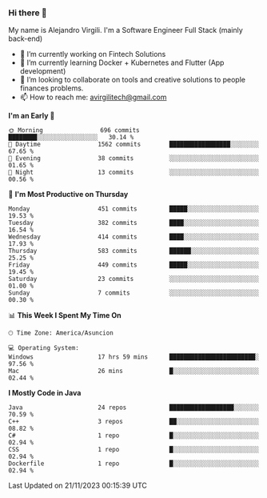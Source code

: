 ### Hi there 👋

My name is Alejandro Virgili. I'm a Software Engineer Full Stack (mainly back-end)


- 🔭 I’m currently working on Fintech Solutions
- 🌱 I’m currently learning Docker + Kubernetes and Flutter (App development)
- 👯 I’m looking to collaborate on tools and creative solutions to people finances problems.
- 📫 How to reach me: avirgilitech@gmail.com
  
<!--START_SECTION:waka-->
**I'm an Early 🐤** 

```text
🌞 Morning                696 commits         ████████░░░░░░░░░░░░░░░░░   30.14 % 
🌆 Daytime                1562 commits        █████████████████░░░░░░░░   67.65 % 
🌃 Evening                38 commits          ░░░░░░░░░░░░░░░░░░░░░░░░░   01.65 % 
🌙 Night                  13 commits          ░░░░░░░░░░░░░░░░░░░░░░░░░   00.56 % 
```
📅 **I'm Most Productive on Thursday** 

```text
Monday                   451 commits         █████░░░░░░░░░░░░░░░░░░░░   19.53 % 
Tuesday                  382 commits         ████░░░░░░░░░░░░░░░░░░░░░   16.54 % 
Wednesday                414 commits         ████░░░░░░░░░░░░░░░░░░░░░   17.93 % 
Thursday                 583 commits         ██████░░░░░░░░░░░░░░░░░░░   25.25 % 
Friday                   449 commits         █████░░░░░░░░░░░░░░░░░░░░   19.45 % 
Saturday                 23 commits          ░░░░░░░░░░░░░░░░░░░░░░░░░   01.00 % 
Sunday                   7 commits           ░░░░░░░░░░░░░░░░░░░░░░░░░   00.30 % 
```


📊 **This Week I Spent My Time On** 

```text
🕑︎ Time Zone: America/Asuncion

💻 Operating System: 
Windows                  17 hrs 59 mins      ████████████████████████░   97.56 % 
Mac                      26 mins             █░░░░░░░░░░░░░░░░░░░░░░░░   02.44 % 
```

**I Mostly Code in Java** 

```text
Java                     24 repos            ██████████████████░░░░░░░   70.59 % 
C++                      3 repos             ██░░░░░░░░░░░░░░░░░░░░░░░   08.82 % 
C#                       1 repo              █░░░░░░░░░░░░░░░░░░░░░░░░   02.94 % 
CSS                      1 repo              █░░░░░░░░░░░░░░░░░░░░░░░░   02.94 % 
Dockerfile               1 repo              █░░░░░░░░░░░░░░░░░░░░░░░░   02.94 % 
```




 Last Updated on 21/11/2023 00:15:39 UTC
<!--END_SECTION:waka-->
